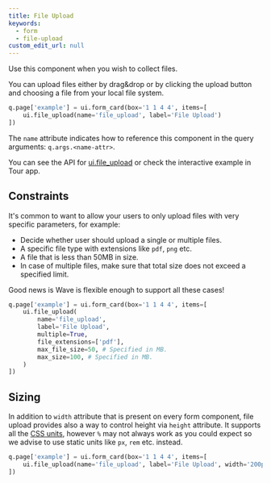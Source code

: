```yaml
---
title: File Upload
keywords:
  - form
  - file-upload
custom_edit_url: null
---
```


Use this component when you wish to collect files.

You can upload files either by drag&drop or by clicking the upload button and choosing a file from
your local file system.

```py
q.page['example'] = ui.form_card(box='1 1 4 4', items=[
    ui.file_upload(name='file_upload', label='File Upload')
])
```

The `name` attribute indicates how to reference this component in the query arguments: `q.args.<name-attr>`.

You can see the API for [ui.file_upload](/docs/api/ui#file_upload) or check the interactive example in Tour app.

## Constraints

It's common to want to allow your users to only upload files with very specific parameters, for example:

* Decide whether user should upload a single or multiple files.
* A specific file type with extensions like `pdf`, `png` etc.
* A file that is less than 50MB in size.
* In case of multiple files, make sure that total size does not exceed a specified limit.

Good news is Wave is flexible enough to support all these cases!

```py
q.page['example'] = ui.form_card(box='1 1 4 4', items=[
    ui.file_upload(
        name='file_upload',
        label='File Upload',
        multiple=True,
        file_extensions=['pdf'],
        max_file_size=50, # Specified in MB.
        max_size=100, # Specified in MB.
    )
])
```

## Sizing

In addition to `width` attribute that is present on every form component, file upload provides also
a way to control height via `height` attribute. It supports all the [CSS units](https://developer.mozilla.org/en-US/docs/Learn/CSS/Building_blocks/Values_and_units), however `%` may not always work as you
could expect so we advise to use static units like `px`, `rem` etc. instead.

```py
q.page['example'] = ui.form_card(box='1 1 4 4', items=[
    ui.file_upload(name='file_upload', label='File Upload', width='200px', height='200px')
])
```
